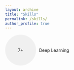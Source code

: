 ```yaml
---
layout: archive
title: "Skills"
permalink: /skills/
author_profile: true
---
```


<style>
.circle-container {
    display: flex;
    align-items: center;
    position: relative; /* This ensures the flames are positioned relative to the container */
}

.circle {
    width: 100px;
    height: 100px;
    background-color: #f0f0f0; /* Light grey background */
    border-radius: 50%; /* Makes it a circle */
    display: flex;
    justify-content: center;
    align-items: center;
    transition: transform 0.3s ease; /* Smooth transition for enlarging */
    position: relative; /* Needed for the flame effect */
    overflow: visible; /* Allows flame effect to show outside the circle */
    z-index: 2; /* Ensures the circle is above the flames */
}

.circle:hover {
    transform: scale(1.2); /* Enlarges the circle by 20% on hover */
}

.skill-name {
    margin-left: 10px; /* Spacing between circle and text */
}

/* Flame elements */
.flame {
    position: absolute;
    width: 20px;
    height: 20px;
    background: linear-gradient(orange, red); /* Gradient for flame effect */
    clip-path: polygon(50% 0%, 100% 50%, 50% 100%, 0% 50%); /* Diamond shape */
    opacity: 0; /* Start with flames invisible */
    animation: flicker 1.5s infinite; /* Flame flicker animation */
}

/* Positioning flames around the circle */
.circle:hover .flame {
    opacity: 1; /* Show flames on hover */
}

/* You can add multiple flames with different classes or IDs, positioned around the circle with different animations */

/* Keyframes for flame flicker effect */
@keyframes flicker {
    0%, 100% {
        transform: scale(1);
    }
    50% {
        transform: scale(0.9);
    }
}

</style>

<div class="circle-container">
    <div class="circle">7+</div>
    <div class="skill-name">Deep Learning</div>
    <div class="flame" style="top: 0; left: 50%;"></div>
    <!-- Repeat the above line, adjusting the position for each flame -->
    <!-- Add as many .flame divs as needed, positioned around the circle -->
</div>
